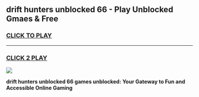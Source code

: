 
## drift hunters unblocked 66 - Play Unblocked Gmaes & Free
<h3>
<a href="https://premium.freeplayer.one?title=drift_hunters_unblocked_66&ref=19F">CLICK TO PLAY</a></h3>
<hr>

<h3>
<a href="https://premium.freeplayer.one?title=drift_hunters_unblocked_66&ref=19F">CLICK 2 PLAY</a>
  
</h3>

<a href="https://premium.freeplayer.one?title=drift_hunters_unblocked_66&ref=19F/"><img src="https://clearcache.store/games.png"></a>


**drift hunters unblocked 66 games unblocked: Your Gateway to Fun and Accessible Online Gaming**
